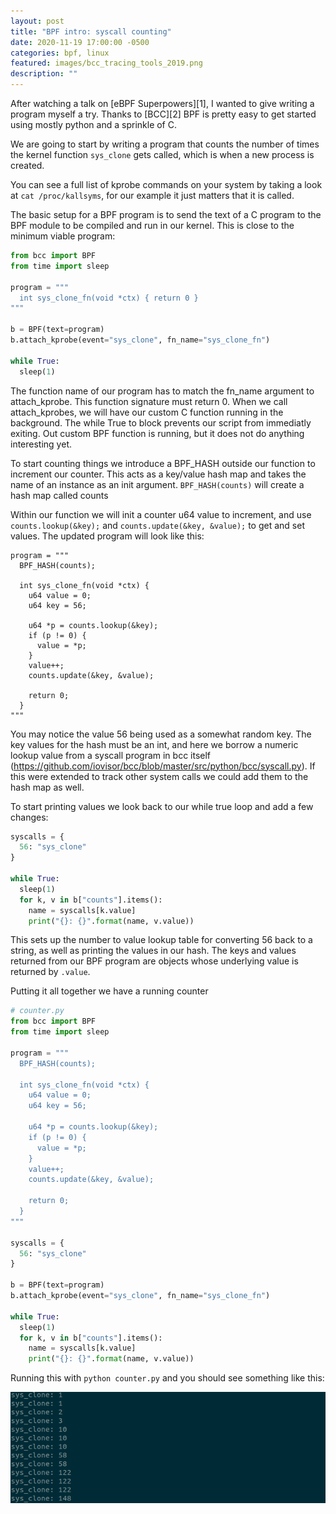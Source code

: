 ```yaml
---
layout: post
title: "BPF intro: syscall counting"
date: 2020-11-19 17:00:00 -0500
categories: bpf, linux
featured: images/bcc_tracing_tools_2019.png
description: ""
---
```


After watching a talk on [eBPF Superpowers][1], I wanted to give writing a program myself a try. Thanks to [BCC][2] BPF is pretty easy to get started using mostly python and a sprinkle of C.

We are going to start by writing a program that counts the number of times the kernel function `sys_clone` gets called, which is when a new process is created.

You can see a full list of kprobe commands on your system by taking a look at `cat /proc/kallsyms`, for our example it just matters that it is called.

The basic setup for a BPF program is to send the text of a C program to the BPF module to be compiled and run in our kernel. This is close to the minimum viable program:

```python
from bcc import BPF
from time import sleep

program = """
  int sys_clone_fn(void *ctx) { return 0 }
"""

b = BPF(text=program)
b.attach_kprobe(event="sys_clone", fn_name="sys_clone_fn")

while True:
  sleep(1)
```

The function name of our program has to match the fn_name argument to attach_kprobe. This function signature must return 0. When we call attach_kprobes, we will have our custom C function running in the background. The while True to block prevents our script from immediatly exiting. Out custom BPF function is running, but it does not do anything interesting yet.

To start counting things we introduce a BPF_HASH outside our function to increment our counter. This acts as a key/value hash map and takes the name of an instance as an init argument. `BPF_HASH(counts)` will create a hash map called counts

Within our function we will init a counter u64 value to increment, and use `counts.lookup(&key);` and `counts.update(&key, &value);` to get and set values. The updated program will look like this:

```
program = """
  BPF_HASH(counts);

  int sys_clone_fn(void *ctx) {
    u64 value = 0;
    u64 key = 56;

    u64 *p = counts.lookup(&key);
    if (p != 0) {
      value = *p;
    }
    value++;
    counts.update(&key, &value);

    return 0;
  }
"""
```

You may notice the value 56 being used as a somewhat random key. The key values for the hash must be an int, and here we borrow a numeric lookup value from a syscall program in bcc itself (https://github.com/iovisor/bcc/blob/master/src/python/bcc/syscall.py). If this were extended to track other system calls we could add them to the hash map as well.

To start printing values we look back to our while true loop and add a few changes:

```python
syscalls = {
  56: "sys_clone"
}

while True:
  sleep(1)
  for k, v in b["counts"].items():
    name = syscalls[k.value]
    print("{}: {}".format(name, v.value))
```

This sets up the number to value lookup table for converting 56 back to a string, as well as printing the values in our hash. The keys and values returned from our BPF program are objects whose underlying value is returned by `.value`.

Putting it all together we have a running counter

```python
# counter.py
from bcc import BPF
from time import sleep

program = """
  BPF_HASH(counts);

  int sys_clone_fn(void *ctx) {
    u64 value = 0;
    u64 key = 56;

    u64 *p = counts.lookup(&key);
    if (p != 0) {
      value = *p;
    }
    value++;
    counts.update(&key, &value);

    return 0;
  }
"""

syscalls = {
  56: "sys_clone"
}

b = BPF(text=program)
b.attach_kprobe(event="sys_clone", fn_name="sys_clone_fn")

while True:
  sleep(1)
  for k, v in b["counts"].items():
    name = syscalls[k.value]
    print("{}: {}".format(name, v.value))
```

Running this with `python counter.py` and you should see something like this:

![syscall clone counter](images/syscall_clone_count.png)

[bpf_superpowers]: https://www.youtube.com/watch?v=bj3qdEDbCD4
[bcc]: https://github.com/iovisor/bcc
